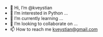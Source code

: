- 👋 Hi, I’m @kveystian
- 👀 I’m interested in Python ...
- 🌱 I’m currently learning ...
- 💞️ I’m looking to collaborate on ...
- 📫 How to reach me kveystian@gmail.com

<!---
kveystian/kveystian is a ✨ special ✨ repository because its `README.md` (this file) appears on your GitHub profile.
You can click the Preview link to take a look at your changes.
--->
